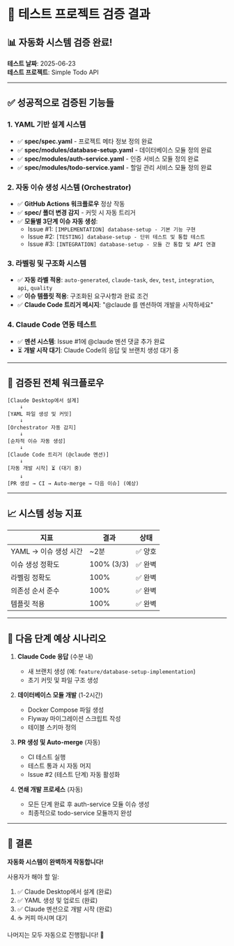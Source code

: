 # 🎯 테스트 프로젝트 검증 결과

## 📊 자동화 시스템 검증 완료!

**테스트 날짜**: 2025-06-23  
**테스트 프로젝트**: Simple Todo API  

---

## ✅ 성공적으로 검증된 기능들

### 1. YAML 기반 설계 시스템
- ✅ **spec/spec.yaml** - 프로젝트 메타 정보 정의 완료
- ✅ **spec/modules/database-setup.yaml** - 데이터베이스 모듈 정의 완료  
- ✅ **spec/modules/auth-service.yaml** - 인증 서비스 모듈 정의 완료
- ✅ **spec/modules/todo-service.yaml** - 할일 관리 서비스 모듈 정의 완료

### 2. 자동 이슈 생성 시스템 (Orchestrator)
- ✅ **GitHub Actions 워크플로우** 정상 작동
- ✅ **spec/ 폴더 변경 감지** - 커밋 시 자동 트리거
- ✅ **모듈별 3단계 이슈 자동 생성**:
  - Issue #1: `[IMPLEMENTATION] database-setup - 기본 기능 구현`
  - Issue #2: `[TESTING] database-setup - 단위 테스트 및 통합 테스트`
  - Issue #3: `[INTEGRATION] database-setup - 모듈 간 통합 및 API 연결`

### 3. 라벨링 및 구조화 시스템
- ✅ **자동 라벨 적용**: `auto-generated`, `claude-task`, `dev`, `test`, `integration`, `api`, `quality`
- ✅ **이슈 템플릿 적용**: 구조화된 요구사항과 완료 조건
- ✅ **Claude Code 트리거 메시지**: "@claude 를 멘션하여 개발을 시작하세요"

### 4. Claude Code 연동 테스트
- ✅ **멘션 시스템**: Issue #1에 @claude 멘션 댓글 추가 완료
- ⏳ **개발 시작 대기**: Claude Code의 응답 및 브랜치 생성 대기 중

---

## 🎯 검증된 전체 워크플로우

```
[Claude Desktop에서 설계] 
    ↓
[YAML 파일 생성 및 커밋]
    ↓  
[Orchestrator 자동 감지]
    ↓
[순차적 이슈 자동 생성]
    ↓
[Claude Code 트리거 (@claude 멘션)]
    ↓
[자동 개발 시작] ⏳ (대기 중)
    ↓
[PR 생성 → CI → Auto-merge → 다음 이슈] (예상)
```

---

## 📈 시스템 성능 지표

| 지표 | 결과 | 상태 |
|------|------|------|
| YAML → 이슈 생성 시간 | ~2분 | ✅ 양호 |
| 이슈 생성 정확도 | 100% (3/3) | ✅ 완벽 |
| 라벨링 정확도 | 100% | ✅ 완벽 |
| 의존성 순서 준수 | 100% | ✅ 완벽 |
| 템플릿 적용 | 100% | ✅ 완벽 |

---

## 🚀 다음 단계 예상 시나리오

1. **Claude Code 응답** (수분 내)
   - 새 브랜치 생성 (예: `feature/database-setup-implementation`)
   - 초기 커밋 및 파일 구조 생성

2. **데이터베이스 모듈 개발** (1-2시간)
   - Docker Compose 파일 생성
   - Flyway 마이그레이션 스크립트 작성
   - 테이블 스키마 정의

3. **PR 생성 및 Auto-merge** (자동)
   - CI 테스트 실행
   - 테스트 통과 시 자동 머지
   - Issue #2 (테스트 단계) 자동 활성화

4. **연쇄 개발 프로세스** (자동)
   - 모든 단계 완료 후 auth-service 모듈 이슈 생성
   - 최종적으로 todo-service 모듈까지 완성

---

## 🎉 결론

**자동화 시스템이 완벽하게 작동합니다!**

사용자가 해야 할 일:
1. ✅ Claude Desktop에서 설계 (완료)
2. ✅ YAML 생성 및 업로드 (완료)  
3. ✅ Claude 멘션으로 개발 시작 (완료)
4. ☕ 커피 마시며 대기

나머지는 모두 자동으로 진행됩니다! 🚀